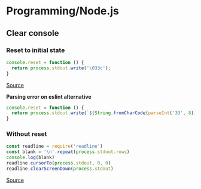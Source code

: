 # Programming/Node.js

## Clear console

### Reset to initial state

```js
console.reset = function () {
  return process.stdout.write('\033c');
}
```

[Source](https://gist.github.com/KenanSulayman/4990953)

**Parsing error on eslint alternative**

```js
console.reset = function () {
  return process.stdout.write(`${String.fromCharCode(parseInt('33', 8))}c`);
}
```

### Without reset

```js
const readline = require('readline')
const blank = '\n'.repeat(process.stdout.rows)
console.log(blank)
readline.cursorTo(process.stdout, 0, 0)
readline.clearScreenDown(process.stdout)
```

[Source](https://gist.github.com/timneutkens/f2933558b8739bbf09104fb27c5c9664)
